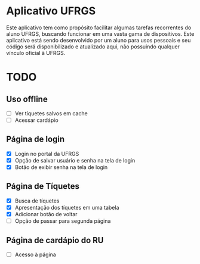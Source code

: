 # Aplicativo UFRGS
Este aplicativo tem como propósito facilitar algumas tarefas recorrentes do aluno UFRGS, buscando funcionar em uma vasta gama de dispositivos. Este aplicativo está sendo desenvolvido por um aluno para usos pessoais e seu código será disponibilizado e atualizado aqui, não possuindo qualquer vínculo oficial à UFRGS.

# TODO

## Uso offline
- [ ] Ver tíquetes salvos em cache
- [ ] Acessar cardápio

## Página de login
- [x] Login no portal da UFRGS
- [x] Opção de salvar usuário e senha na tela de login
- [x] Botão de exibir senha na tela de login

## Página de Tíquetes
- [x] Busca de tíquetes
- [x] Apresentação dos tíquetes em uma tabela
- [x] Adicionar botão de voltar
- [ ] Opção de passar para segunda página

## Página de cardápio do RU
- [ ] Acesso à página
